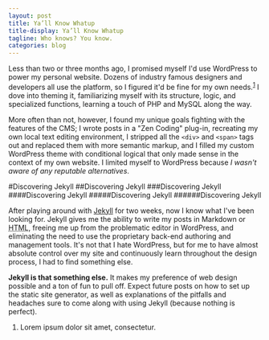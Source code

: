 ```yaml
---
layout: post
title: Ya’ll Know Whatup
title-display: Ya’ll Know Whatup
tagline: Who knows? You know.
categories: blog
---
```


Less than two or three months ago, I promised myself I'd use WordPress to power my personal website. Dozens of industry famous designers and developers all use the platform, so I figured it'd be fine for my own needs.<sup><a href="#note_needs">1</a></sup> I dove into theming it, familiarizing myself with its structure, logic, and specialized functions, learning a touch of <abbr>PHP</abbr> and MySQL along the way.

More often than not, however, I found my unique goals fighting with the features of the <abbr>CMS</abbr>; I wrote posts in a "Zen Coding" plug-in, recreating my own local text editing environment, I stripped all the `<div>` and `<span>` tags out and replaced them with more semantic markup, and I filled my custom WordPress theme with conditional logical that only made sense in the context of my own website. I limited myself to WordPress because *I wasn't aware of any reputable alternatives*.

#Discovering Jekyll
##Discovering Jekyll
###Discovering Jekyll
####Discovering Jekyll
#####Discovering Jekyll
######Discovering Jekyll

After playing around with [Jekyll][%jekyll] for two weeks, now I know what I've been looking for. Jekyll gives me the ability to write my posts in Markdown or <abbr title="Hypertext Markup Language">HTML</abbr>, freeing me up from the problematic editor in WordPress, and eliminating the need to use the proprietary back-end authoring and management tools. It's not that I hate WordPress, but for me to have almost absolute control over my site and continuously learn throughout the design process, I had to find something else.

**Jekyll is that something else.** It makes my preference of web design possible and a ton of fun to pull off. Expect future posts on how to set up the static site generator, as well as explanations of the pitfalls and headaches sure to come along with using Jekyll (because nothing is perfect).

[%jekyll]: http://jekyllrb.com/

<ol class="post-footnotes">
	<li id="note_needs">Lorem ipsum dolor sit amet, consectetur.</li>
</ol>